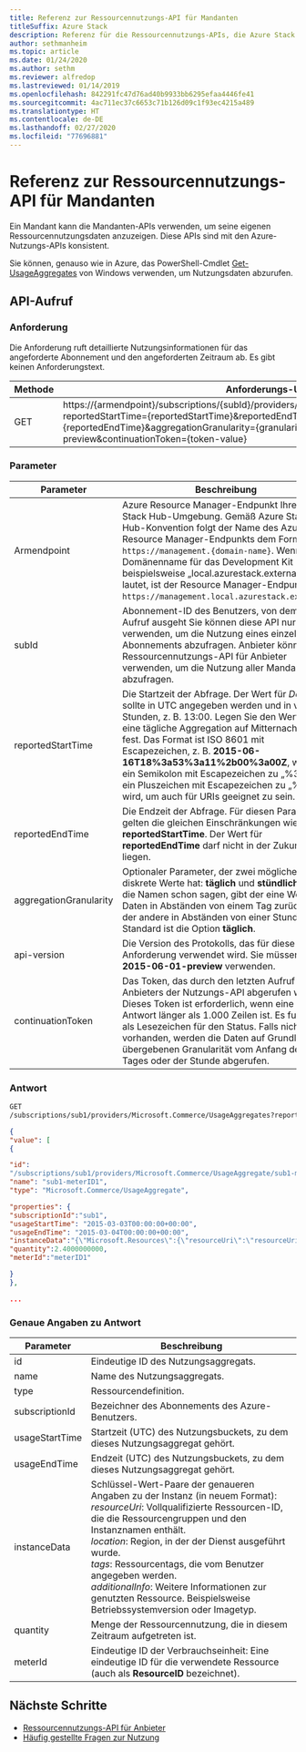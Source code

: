 ```yaml
---
title: Referenz zur Ressourcennutzungs-API für Mandanten
titleSuffix: Azure Stack
description: Referenz für die Ressourcennutzungs-APIs, die Azure Stack Hub-Nutzungsinformationen abrufen.
author: sethmanheim
ms.topic: article
ms.date: 01/24/2020
ms.author: sethm
ms.reviewer: alfredop
ms.lastreviewed: 01/14/2019
ms.openlocfilehash: 842291fc47d76ad40b9933bb6295efaa4446fe41
ms.sourcegitcommit: 4ac711ec37c6653c71b126d09c1f93ec4215a489
ms.translationtype: HT
ms.contentlocale: de-DE
ms.lasthandoff: 02/27/2020
ms.locfileid: "77696881"
---
```

# <a name="tenant-resource-usage-api-reference"></a>Referenz zur Ressourcennutzungs-API für Mandanten

Ein Mandant kann die Mandanten-APIs verwenden, um seine eigenen Ressourcennutzungsdaten anzuzeigen. Diese APIs sind mit den Azure-Nutzungs-APIs konsistent.

Sie können, genauso wie in Azure, das PowerShell-Cmdlet [Get-UsageAggregates](/powershell/module/azurerm.usageaggregates/get-usageaggregates) von Windows verwenden, um Nutzungsdaten abzurufen.

## <a name="api-call"></a>API-Aufruf

### <a name="request"></a>Anforderung

Die Anforderung ruft detaillierte Nutzungsinformationen für das angeforderte Abonnement und den angeforderten Zeitraum ab. Es gibt keinen Anforderungstext.

| **Methode** | **Anforderungs-URI** |
| --- | --- |
| GET |https://{armendpoint}/subscriptions/{subId}/providers/Microsoft.Commerce/usageAggregates?reportedStartTime={reportedStartTime}&reportedEndTime={reportedEndTime}&aggregationGranularity={granularity}&api-version=2015-06-01-preview&continuationToken={token-value} |

### <a name="parameters"></a>Parameter

| **Parameter** | **Beschreibung** |
| --- | --- |
| Armendpoint |Azure Resource Manager-Endpunkt Ihrer Azure Stack Hub-Umgebung. Gemäß Azure Stack Hub-Konvention folgt der Name des Azure Resource Manager-Endpunkts dem Format `https://management.{domain-name}`. Wenn der Domänenname für das Development Kit beispielsweise „local.azurestack.external“ lautet, ist der Resource Manager-Endpunkt `https://management.local.azurestack.external`. |
| subId |Abonnement-ID des Benutzers, von dem der Aufruf ausgeht Sie können diese API nur verwenden, um die Nutzung eines einzelnen Abonnements abzufragen. Anbieter können die Ressourcennutzungs-API für Anbieter verwenden, um die Nutzung aller Mandanten abzufragen. |
| reportedStartTime |Die Startzeit der Abfrage. Der Wert für *DateTime* sollte in UTC angegeben werden und in vollen Stunden, z. B. 13:00. Legen Sie den Wert für eine tägliche Aggregation auf Mitternacht (UTC) fest. Das Format ist ISO 8601 mit Escapezeichen, z. B. **2015-06-16T18%3a53%3a11%2b00%3a00Z**, wobei ein Semikolon mit Escapezeichen zu „%3a“ und ein Pluszeichen mit Escapezeichen zu „%2b“ wird, um auch für URIs geeignet zu sein. |
| reportedEndTime |Die Endzeit der Abfrage. Für diesen Parameter gelten die gleichen Einschränkungen wie für **reportedStartTime**. Der Wert für **reportedEndTime** darf nicht in der Zukunft liegen. |
| aggregationGranularity |Optionaler Parameter, der zwei mögliche diskrete Werte hat: **täglich** und **stündlich**. Wie die Namen schon sagen, gibt der eine Wert Daten in Abständen von einem Tag zurück und der andere in Abständen von einer Stunde. Der Standard ist die Option **täglich**. |
| api-version |Die Version des Protokolls, das für diese Anforderung verwendet wird. Sie müssen **2015-06-01-preview** verwenden. |
| continuationToken |Das Token, das durch den letzten Aufruf des Anbieters der Nutzungs-API abgerufen wurde. Dieses Token ist erforderlich, wenn eine Antwort länger als 1.000 Zeilen ist. Es fungiert als Lesezeichen für den Status. Falls nicht vorhanden, werden die Daten auf Grundlage der übergebenen Granularität vom Anfang des Tages oder der Stunde abgerufen. |

### <a name="response"></a>Antwort

```html
GET
/subscriptions/sub1/providers/Microsoft.Commerce/UsageAggregates?reportedStartTime=reportedStartTime=2014-05-01T00%3a00%3a00%2b00%3a00&reportedEndTime=2015-06-01T00%3a00%3a00%2b00%3a00&aggregationGranularity=Daily&api-version=1.0
```

```json
{
"value": [
{

"id":
"/subscriptions/sub1/providers/Microsoft.Commerce/UsageAggregate/sub1-meterID1",
"name": "sub1-meterID1",
"type": "Microsoft.Commerce/UsageAggregate",

"properties": {
"subscriptionId":"sub1",
"usageStartTime": "2015-03-03T00:00:00+00:00",
"usageEndTime": "2015-03-04T00:00:00+00:00",
"instanceData":"{\"Microsoft.Resources\":{\"resourceUri\":\"resourceUri1\",\"location\":\"Alaska\",\"tags\":null,\"additionalInfo\":null}}",
"quantity":2.4000000000,
"meterId":"meterID1"

}
},

...
```

### <a name="response-details"></a>Genaue Angaben zu Antwort

| **Parameter** | **Beschreibung** |
| --- | --- |
| id |Eindeutige ID des Nutzungsaggregats. |
| name |Name des Nutzungsaggregats. |
| type |Ressourcendefinition. |
| subscriptionId |Bezeichner des Abonnements des Azure-Benutzers. |
| usageStartTime |Startzeit (UTC) des Nutzungsbuckets, zu dem dieses Nutzungsaggregat gehört. |
| usageEndTime |Endzeit (UTC) des Nutzungsbuckets, zu dem dieses Nutzungsaggregat gehört. |
| instanceData |Schlüssel-Wert-Paare der genaueren Angaben zu der Instanz (in neuem Format):<br>  *resourceUri*: Vollqualifizierte Ressourcen-ID, die die Ressourcengruppen und den Instanznamen enthält. <br>  *location*: Region, in der der Dienst ausgeführt wurde. <br>  *tags*: Ressourcentags, die vom Benutzer angegeben werden. <br>  *additionalInfo*: Weitere Informationen zur genutzten Ressource. Beispielsweise Betriebssystemversion oder Imagetyp. |
| quantity |Menge der Ressourcennutzung, die in diesem Zeitraum aufgetreten ist. |
| meterId |Eindeutige ID der Verbrauchseinheit: Eine eindeutige ID für die verwendete Ressource (auch als **ResourceID** bezeichnet). |

## <a name="next-steps"></a>Nächste Schritte

- [Ressourcennutzungs-API für Anbieter](azure-stack-provider-resource-api.md)
- [Häufig gestellte Fragen zur Nutzung](azure-stack-usage-related-faq.md)

